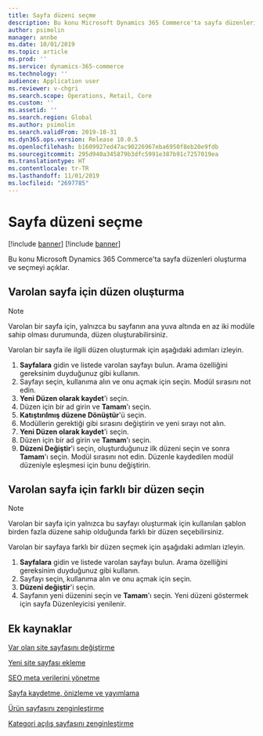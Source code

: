 ```yaml
---
title: Sayfa düzeni seçme
description: Bu konu Microsoft Dynamics 365 Commerce'ta sayfa düzenleri oluşturma ve seçmeyi açıklar.
author: psimolin
manager: annbe
ms.date: 10/01/2019
ms.topic: article
ms.prod: ''
ms.service: dynamics-365-commerce
ms.technology: ''
audience: Application user
ms.reviewer: v-chgri
ms.search.scope: Operations, Retail, Core
ms.custom: ''
ms.assetid: ''
ms.search.region: Global
ms.author: psimolin
ms.search.validFrom: 2019-10-31
ms.dyn365.ops.version: Release 10.0.5
ms.openlocfilehash: b1609927ed47ac90226967eba6950f8eb20e9fdb
ms.sourcegitcommit: 295d940a345879b3dfc5991e387b91c7257019ea
ms.translationtype: HT
ms.contentlocale: tr-TR
ms.lasthandoff: 11/01/2019
ms.locfileid: "2697785"
---
```

# <a name="select-page-layouts"></a>Sayfa düzeni seçme

[!include [banner](includes/preview-banner.md)]
[!include [banner](includes/banner.md)]

Bu konu Microsoft Dynamics 365 Commerce'ta sayfa düzenleri oluşturma ve seçmeyi açıklar.

## <a name="create-layouts-for-an-existing-page"></a>Varolan sayfa için düzen oluşturma

> [!NOTE]
> Varolan bir sayfa için, yalnızca bu sayfanın ana yuva altında en az iki modüle sahip olması durumunda, düzen oluşturabilirsiniz.

Varolan bir sayfa ile ilgili düzen oluşturmak için aşağıdaki adımları izleyin.

1. **Sayfalara** gidin ve listede varolan sayfayı bulun. Arama özelliğini gereksinim duyduğunuz gibi kullanın.
1. Sayfayı seçin, kullanıma alın ve onu açmak için seçin. Modül sırasını not edin.
1. **Yeni Düzen olarak kaydet**'i seçin.
1. Düzen için bir ad girin ve **Tamam**'ı seçin.
1. **Katıştırılmış düzene Dönüştür**'ü seçin.
1. Modüllerin gerektiği gibi sırasını değiştirin ve yeni sırayı not alın.
1. **Yeni Düzen olarak kaydet**'i seçin.
1. Düzen için bir ad girin ve **Tamam**'ı seçin.
1. **Düzeni Değiştir**'i seçin, oluşturduğunuz ilk düzeni seçin ve sonra **Tamam**'ı seçin. Modül sırasını not edin. Düzenle kaydedilen modül düzeniyle eşleşmesi için bunu değiştirin.

## <a name="select-a-different-layout-for-an-existing-page"></a>Varolan sayfa için farklı bir düzen seçin

> [!NOTE]
> Varolan bir sayfa için yalnızca bu sayfayı oluşturmak için kullanılan şablon birden fazla düzene sahip olduğunda farklı bir düzen seçebilirsiniz.

Varolan bir sayfaya farklı bir düzen seçmek için aşağıdaki adımları izleyin.

1. **Sayfalara** gidin ve listede varolan sayfayı bulun. Arama özelliğini gereksinim duyduğunuz gibi kullanın.
1. Sayfayı seçin, kullanıma alın ve onu açmak için seçin.
1. **Düzeni değiştir**'i seçin.
1. Sayfanın yeni düzenini seçin ve **Tamam**'ı seçin. Yeni düzeni göstermek için sayfa Düzenleyicisi yenilenir.

## <a name="additional-resources"></a>Ek kaynaklar

[Var olan site sayfasını değiştirme](modify-existing-page.md)

[Yeni site sayfası ekleme](add-new-page.md)

[SEO meta verilerini yönetme](manage-seo-metadata.md)

[Sayfa kaydetme, önizleme ve yayımlama](save-preview-publish-page.md)

[Ürün sayfasını zenginleştirme](enrich-product-page.md)

[Kategori açılış sayfasını zenginleştirme](enrich-category-page.md)

